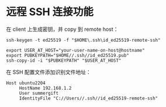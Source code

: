 # 远程 SSH 连接功能

在 client 上生成密钥，并 copy 到 remote host：

```shell
ssh-keygen -t ed25519 -f "$HOME\.ssh\id_ed25519-remote-ssh"
```

```shell
export USER_AT_HOST="your-user-name-on-host@hostname"
export PUBKEYPATH="$HOME//.ssh//id_ed25519.pub"
ssh-copy-id -i "$PUBKEYPATH" "$USER_AT_HOST"
```

在 SSH 配置文件添加识别文件地址：

```
Host ubuntu2204
     HostName 192.168.1.2
     User summergift
     IdentityFile "C://Users//.ssh//id_ed25519-remote-ssh"
```

